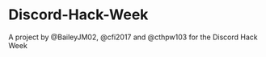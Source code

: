 # Discord-Hack-Week
A project by @BaileyJM02, @cfi2017 and @cthpw103 for the Discord Hack Week

<script id="asciicast-253932" src="https://asciinema.org/a/253932.js" async></script>